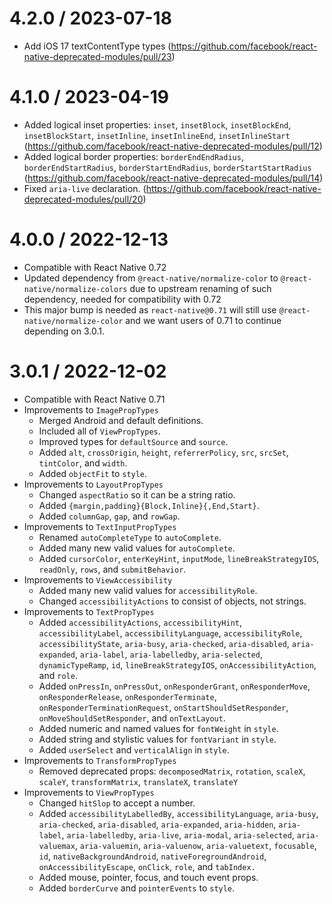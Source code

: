 # 4.2.0 / 2023-07-18

- Add iOS 17 textContentType types (https://github.com/facebook/react-native-deprecated-modules/pull/23)

# 4.1.0 / 2023-04-19

- Added logical inset properties: `inset`, `insetBlock`, `insetBlockEnd`, `insetBlockStart`, `insetInline`, `insetInlineEnd`, `insetInlineStart` (https://github.com/facebook/react-native-deprecated-modules/pull/12)
- Added logical border properties: `borderEndEndRadius`, `borderEndStartRadius`, `borderStartEndRadius`, `borderStartStartRadius` (https://github.com/facebook/react-native-deprecated-modules/pull/14)
- Fixed `aria-live` declaration. (https://github.com/facebook/react-native-deprecated-modules/pull/20)

# 4.0.0 / 2022-12-13

- Compatible with React Native 0.72
- Updated dependency from `@react-native/normalize-color` to 
  `@react-native/normalize-colors` due to upstream renaming of such dependency, 
  needed for compatibility with 0.72
- This major bump is needed as `react-native@0.71` will still use 
  `@react-native/normalize-color` and we want users of 0.71 to continue depending 
  on 3.0.1.

# 3.0.1 / 2022-12-02

- Compatible with React Native 0.71
- Improvements to `ImagePropTypes`
  - Merged Android and default definitions.
  - Included all of `ViewPropTypes`.
  - Improved types for `defaultSource` and `source`.
  - Added `alt`, `crossOrigin`, `height`, `referrerPolicy`, `src`, `srcSet`, `tintColor`, and `width`.
  - Added `objectFit` to `style`.
- Improvements to `LayoutPropTypes`
  - Changed `aspectRatio` so it can be a string ratio.
  - Added `{margin,padding}{Block,Inline}{,End,Start}`.
  - Added `columnGap`, `gap`, and `rowGap`.
- Improvements to `TextInputPropTypes`
  - Renamed `autoCompleteType` to `autoComplete`.
  - Added many new valid values for `autoComplete`.
  - Added `cursorColor`, `enterKeyHint`, `inputMode`, `lineBreakStrategyIOS`, `readOnly`, `rows`, and `submitBehavior`.
- Improvements to `ViewAccessibility`
  - Added many new valid values for `accessibilityRole`.
  - Changed `accessibilityActions` to consist of objects, not strings.
- Improvements to `TextPropTypes`
  - Added `accessibilityActions`, `accessibilityHint`, `accessibilityLabel`, `accessibilityLanguage`, `accessibilityRole`, `accessibilityState`, `aria-busy`, `aria-checked`, `aria-disabled`, `aria-expanded`, `aria-label`, `aria-labelledby`, `aria-selected`, `dynamicTypeRamp`, `id`, `lineBreakStrategyIOS`, `onAccessibilityAction`, and `role`.
  - Added `onPressIn`, `onPressOut`, `onResponderGrant`, `onResponderMove`, `onResponderRelease`, `onResponderTerminate`, `onResponderTerminationRequest`, `onStartShouldSetResponder`, `onMoveShouldSetResponder`, and `onTextLayout`.
  - Added numeric and named values for `fontWeight` in `style`.
  - Added string and stylistic values for `fontVariant` in `style`.
  - Added `userSelect` and `verticalAlign` in `style`.
- Improvements to `TransformPropTypes`
  - Removed deprecated props: `decomposedMatrix`, `rotation`, `scaleX`, `scaleY`, `transformMatrix`, `translateX`, `translateY`
- Improvements to `ViewPropTypes`
  - Changed `hitSlop` to accept a number.
  - Added `accessibilityLabelledBy`, `accessibilityLanguage`, `aria-busy`, `aria-checked`, `aria-disabled`, `aria-expanded`, `aria-hidden`, `aria-label`, `aria-labelledby`, `aria-live`, `aria-modal`, `aria-selected`, `aria-valuemax`, `aria-valuemin`, `aria-valuenow`, `aria-valuetext`, `focusable`, `id`, `nativeBackgroundAndroid`, `nativeForegroundAndroid`, `onAccessibilityEscape`, `onClick`, `role`, and `tabIndex.`
  - Added mouse, pointer, focus, and touch event props.
  - Added `borderCurve` and `pointerEvents` to `style`.
